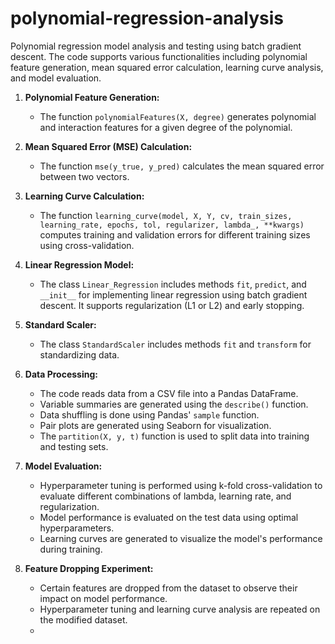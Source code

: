 # polynomial-regression-analysis
Polynomial regression model analysis and testing using batch gradient descent. The code supports various functionalities including polynomial feature generation, mean squared error calculation, learning curve analysis, and model evaluation.

1. **Polynomial Feature Generation:**
   - The function `polynomialFeatures(X, degree)` generates polynomial and interaction features for a given degree of the polynomial.

2. **Mean Squared Error (MSE) Calculation:**
   - The function `mse(y_true, y_pred)` calculates the mean squared error between two vectors.

3. **Learning Curve Calculation:**
   - The function `learning_curve(model, X, Y, cv, train_sizes, learning_rate, epochs, tol, regularizer, lambda_, **kwargs)` computes training and validation errors for different training sizes using cross-validation.

4. **Linear Regression Model:**
   - The class `Linear_Regression` includes methods `fit`, `predict`, and `__init__` for implementing linear regression using batch gradient descent. It supports regularization (L1 or L2) and early stopping.

5. **Standard Scaler:**
   - The class `StandardScaler` includes methods `fit` and `transform` for standardizing data.

6. **Data Processing:**
   - The code reads data from a CSV file into a Pandas DataFrame.
   - Variable summaries are generated using the `describe()` function.
   - Data shuffling is done using Pandas' `sample` function.
   - Pair plots are generated using Seaborn for visualization.
   - The `partition(X, y, t)` function is used to split data into training and testing sets.

7. **Model Evaluation:**
   - Hyperparameter tuning is performed using k-fold cross-validation to evaluate different combinations of lambda, learning rate, and regularization.
   - Model performance is evaluated on the test data using optimal hyperparameters.
   - Learning curves are generated to visualize the model's performance during training.

8. **Feature Dropping Experiment:**
   - Certain features are dropped from the dataset to observe their impact on model performance.
   - Hyperparameter tuning and learning curve analysis are repeated on the modified dataset.
   - 
